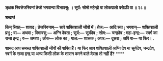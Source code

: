 **ङ्क्षक स्वित्तेजस्विनां तेजो भगवान्वा विभावसु: ।** **सूर्य: सोमो महेन्द्रो वा लोकपालो परोऽपि वा ॥ २८॥** 

**शब्दार्थ** 

**किम् स्वित्—** **शायद** **; तेजस्विनाम्—** **सारे शक्तिशाली जीवों में** **; तेज:—** **आदि रूप** **; भगवान्—** **शक्तिशाली प्रभु** **; वा—** **अथवा** **;** **विभावसु:—** **अग्नि देवता** **; सूर्य:—** **सूर्यदेव** **; सोम:—** **चन्द्रदेव** **; महा-इन्द्र:—** **स्वर्ग का राजा इन्द्र** **; व—** **अथवा** **; लोक—** **लोक का** **;** **पाल:—** **शासक** **; अपर:—** **दूसरा** **; अपि वा—** **या फिर।** **.** 

**शायद आप समस्त शक्तिशाली जीवों की शक्ति हैं। या फिर आप शक्तिशाली अग्नि देव या** **सूर्यदेव, चन्द्रदेव, स्वर्ग के राजा इन्द्र या अन्य किसी लोक के शासन करने वाले देवता तो नहीं** **हैं?** **** 